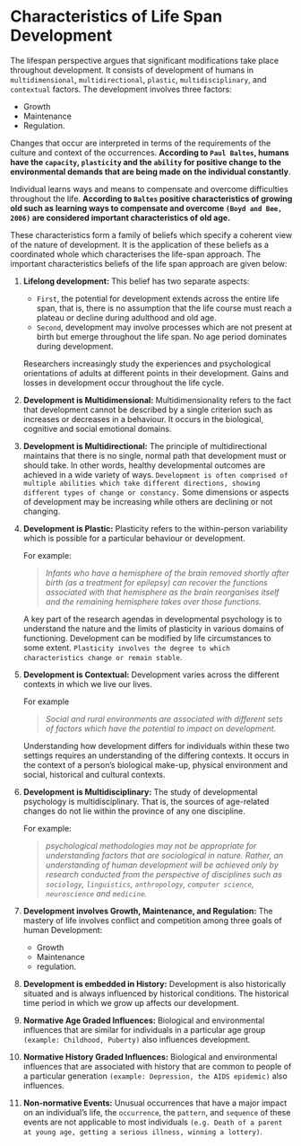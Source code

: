 # Characteristics of Life Span Development
The lifespan perspective argues that significant modifications take place throughout development. It consists of development of humans in
`multidimensional`, `multidirectional`, `plastic`, `multidisciplinary`, and `contextual` factors.  The development involves three factors:

- Growth
- Maintenance
- Regulation.

Changes that occur are interpreted in terms of the requirements of the culture and context of the occurrences. **According to `Paul Baltes`, humans
have the `capacity`, `plasticity` and the `ability` for positive change to the environmental demands that are being made on the individual
constantly**.

Individual learns ways and means to compensate and overcome difficulties  throughout the life. **According to `Baltes` positive characteristics
of growing old such as learning ways to compensate and overcome `(Boyd and Bee, 2006)` are considered  important characteristics of old age.**

These characteristics form a family of beliefs which specify a coherent view of the nature of development. It is the application of these beliefs
as a coordinated whole which characterises the life-span approach. The important characteristics beliefs of the life span approach are given below:

1. **Lifelong development:** This belief has two separate aspects:
    - `First`, the potential for development extends across the entire life span, that is, there is no assumption that the life course must reach
    a plateau or decline during adulthood and old age.
    - `Second`, development may involve processes which are not present at birth but emerge throughout the life span. No age period dominates during
    development.

   Researchers increasingly study the experiences and psychological orientations of adults at different points in their development.
   Gains and losses in development occur throughout the life cycle.

1. **Development is Multidimensional:** Multidimensionality refers to the fact that development cannot be described by a single criterion such as
increases or decreases in a behaviour. It occurs in the biological, cognitive and social emotional domains.

1. **Development is Multidirectional:** The principle of multidirectional maintains that there is no single, normal path that development must or
should take. In other words, healthy developmental outcomes are achieved in a wide variety of ways. `Development is often comprised of multiple
abilities which take different directions, showing different types of change or constancy.` Some dimensions or aspects of development may be
increasing while others are declining or not changing.

1. **Development is Plastic:** Plasticity refers to the within-person variability which is possible for a particular behaviour or development.

   For example:
   > *Infants who have a hemisphere of the brain removed shortly after birth (as a treatment for epilepsy) can recover the functions associated with
   > that hemisphere as the brain reorganises itself and the remaining hemisphere takes over those functions.*

   A key part of the research agendas in developmental psychology is to understand the nature and the limits of plasticity in various domains of
   functioning. Development can be modified by life circumstances to some extent. `Plasticity involves the degree to which characteristics change
   or remain stable`.

1. **Development is Contextual:** Development varies across the different contexts in which we live our lives.

    For example

    > *Social and rural environments are associated with different sets of factors which have the potential to impact on development.*

    Understanding how development differs for individuals within these two settings requires an understanding of the differing contexts. It occurs in
    the context of a person’s biological make-up, physical environment and social, historical and cultural contexts.

1. **Development is Multidisciplinary:** The study of developmental psychology is multidisciplinary. That is, the sources of age-related changes do
not lie within the province of any one discipline.

   For example:

   > *psychological methodologies may not be appropriate for understanding factors that are sociological in nature. Rather, an understanding of human
   >  development will be achieved only by research conducted from the perspective of disciplines such as `sociology`, `linguistics`, `anthropology`,
   > `computer science`, `neuroscience` and `medicine`.*

1. **Development involves Growth, Maintenance, and Regulation:** The mastery of life involves conflict and competition among three goals of human
     Development:
   - Growth
   - Maintenance
   - regulation.

1. **Development is embedded in History:** Development is also historically situated and is always influenced by historical conditions. The
historical time period in which we grow up affects our development.

1. **Normative Age Graded Influences:**  Biological and environmental influences that are similar for individuals in a particular age group
`(example: Childhood, Puberty)` also influences development.

1. **Normative History Graded Influences:** Biological and environmental influences that are associated with history that are common to people of
a particular generation `(example: Depression, the AIDS epidemic)` also influences.

1. **Non-normative Events:** Unusual occurrences that have a major impact on an individual’s life, the `occurrence`, the `pattern`, and `sequence` of
these events are not applicable to most individuals `(e.g. Death of a parent at young age, getting a serious illness, winning a lottery)`.

